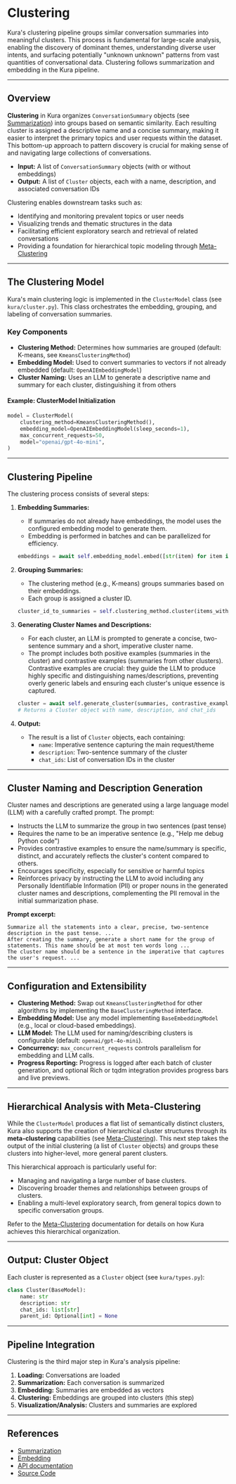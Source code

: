 # Clustering

Kura's clustering pipeline groups similar conversation summaries into meaningful clusters. This process is fundamental for large-scale analysis, enabling the discovery of dominant themes, understanding diverse user intents, and surfacing potentially "unknown unknown" patterns from vast quantities of conversational data. Clustering follows summarization and embedding in the Kura pipeline.

---

## Overview

**Clustering** in Kura organizes `ConversationSummary` objects (see [Summarization](summarization.md)) into groups based on semantic similarity. Each resulting cluster is assigned a descriptive name and a concise summary, making it easier to interpret the primary topics and user requests within the dataset. This bottom-up approach to pattern discovery is crucial for making sense of and navigating large collections of conversations.

- **Input:** A list of `ConversationSummary` objects (with or without embeddings)
- **Output:** A list of `Cluster` objects, each with a name, description, and associated conversation IDs

Clustering enables downstream tasks such as:
- Identifying and monitoring prevalent topics or user needs
- Visualizing trends and thematic structures in the data
- Facilitating efficient exploratory search and retrieval of related conversations
- Providing a foundation for hierarchical topic modeling through [Meta-Clustering](meta-clustering.md)

---

## The Clustering Model

Kura's main clustering logic is implemented in the `ClusterModel` class (see `kura/cluster.py`). This class orchestrates the embedding, grouping, and labeling of conversation summaries.

### Key Components

- **Clustering Method:** Determines how summaries are grouped (default: K-means, see `KmeansClusteringMethod`)
- **Embedding Model:** Used to convert summaries to vectors if not already embedded (default: `OpenAIEmbeddingModel`)
- **Cluster Naming:** Uses an LLM to generate a descriptive name and summary for each cluster, distinguishing it from others

#### Example: ClusterModel Initialization

```python
model = ClusterModel(
    clustering_method=KmeansClusteringMethod(),
    embedding_model=OpenAIEmbeddingModel(sleep_seconds=1),
    max_concurrent_requests=50,
    model="openai/gpt-4o-mini",
)
```

---

## Clustering Pipeline

The clustering process consists of several steps:

1. **Embedding Summaries:**
   - If summaries do not already have embeddings, the model uses the configured embedding model to generate them.
   - Embedding is performed in batches and can be parallelized for efficiency.

   ```python
   embeddings = await self.embedding_model.embed([str(item) for item in summaries])
   ```

2. **Grouping Summaries:**
   - The clustering method (e.g., K-means) groups summaries based on their embeddings.
   - Each group is assigned a cluster ID.

   ```python
   cluster_id_to_summaries = self.clustering_method.cluster(items_with_embeddings)
   ```

3. **Generating Cluster Names and Descriptions:**
   - For each cluster, an LLM is prompted to generate a concise, two-sentence summary and a short, imperative cluster name.
   - The prompt includes both positive examples (summaries in the cluster) and contrastive examples (summaries from other clusters). Contrastive examples are crucial: they guide the LLM to produce highly specific and distinguishing names/descriptions, preventing overly generic labels and ensuring each cluster's unique essence is captured.

   ```python
   cluster = await self.generate_cluster(summaries, contrastive_examples)
   # Returns a Cluster object with name, description, and chat_ids
   ```

4. **Output:**
   - The result is a list of `Cluster` objects, each containing:
     - `name`: Imperative sentence capturing the main request/theme
     - `description`: Two-sentence summary of the cluster
     - `chat_ids`: List of conversation IDs in the cluster

---

## Cluster Naming and Description Generation

Cluster names and descriptions are generated using a large language model (LLM) with a carefully crafted prompt. The prompt:
- Instructs the LLM to summarize the group in two sentences (past tense)
- Requires the name to be an imperative sentence (e.g., "Help me debug Python code")
- Provides contrastive examples to ensure the name/summary is specific, distinct, and accurately reflects the cluster's content compared to others.
- Encourages specificity, especially for sensitive or harmful topics
- Reinforces privacy by instructing the LLM to avoid including any Personally Identifiable Information (PII) or proper nouns in the generated cluster names and descriptions, complementing the PII removal in the initial summarization phase.

**Prompt excerpt:**

```
Summarize all the statements into a clear, precise, two-sentence description in the past tense. ...
After creating the summary, generate a short name for the group of statements. This name should be at most ten words long ...
The cluster name should be a sentence in the imperative that captures the user's request. ...
```

---

## Configuration and Extensibility

- **Clustering Method:** Swap out `KmeansClusteringMethod` for other algorithms by implementing the `BaseClusteringMethod` interface.
- **Embedding Model:** Use any model implementing `BaseEmbeddingModel` (e.g., local or cloud-based embeddings).
- **LLM Model:** The LLM used for naming/describing clusters is configurable (default: `openai/gpt-4o-mini`).
- **Concurrency:** `max_concurrent_requests` controls parallelism for embedding and LLM calls.
- **Progress Reporting:** Progress is logged after each batch of cluster generation, and optional Rich or tqdm integration provides progress bars and live previews.

---

## Hierarchical Analysis with Meta-Clustering

While the `ClusterModel` produces a flat list of semantically distinct clusters, Kura also supports the creation of hierarchical cluster structures through its **meta-clustering** capabilities (see [Meta-Clustering](meta-clustering.md)). This next step takes the output of the initial clustering (a list of `Cluster` objects) and groups these clusters into higher-level, more general parent clusters.

This hierarchical approach is particularly useful for:
- Managing and navigating a large number of base clusters.
- Discovering broader themes and relationships between groups of clusters.
- Enabling a multi-level exploratory search, from general topics down to specific conversation groups.

Refer to the [Meta-Clustering](meta-clustering.md) documentation for details on how Kura achieves this hierarchical organization.

---

## Output: Cluster Object

Each cluster is represented as a `Cluster` object (see `kura/types.py`):

```python
class Cluster(BaseModel):
    name: str
    description: str
    chat_ids: list[str]
    parent_id: Optional[int] = None
```

---

## Pipeline Integration

Clustering is the third major step in Kura's analysis pipeline:

1. **Loading:** Conversations are loaded
2. **Summarization:** Each conversation is summarized
3. **Embedding:** Summaries are embedded as vectors
4. **Clustering:** Embeddings are grouped into clusters (this step)
5. **Visualization/Analysis:** Clusters and summaries are explored

---

## References

- [Summarization](summarization.md)
- [Embedding](embedding.md)
- [API documentation](../api/index.md)
- [Source Code](https://github.com/567-labs/kura/blob/main/kura/cluster.py)
